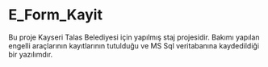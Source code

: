 # E_Form_Kayit
Bu proje Kayseri Talas Belediyesi için yapılmış staj projesidir. 
Bakımı yapılan engelli araçlarının kayıtlarının tutulduğu ve MS Sql veritabanına kaydedildiği bir yazılımdır.
